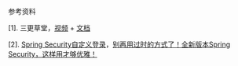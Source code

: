 



参考资料

[1]. 三更草堂，[视频](https://www.bilibili.com/video/BV1mm4y1X7Hc) + [文档](https://blog.csdn.net/qq_22075913/article/details/125148535)

[2]. [Spring Security自定义登录](http://test.365msmk.com/archives/springsecurity%E8%87%AA%E5%AE%9A%E4%B9%89%E7%99%BB%E5%BD%95)，[别再用过时的方式了！全新版本Spring Security，这样用才够优雅！](https://juejin.cn/post/7106300827035238407)